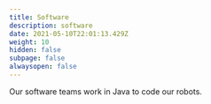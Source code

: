 ```yaml
---
title: Software
description: software
date: 2021-05-10T22:01:13.429Z
weight: 10
hidden: false
subpage: false
alwaysopen: false
---
```

Our software teams work in Java to code our robots.